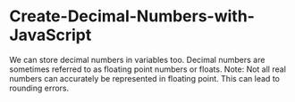 # Create-Decimal-Numbers-with-JavaScript


We can store decimal numbers in variables too.
Decimal numbers are sometimes referred to as floating point numbers or floats.
Note: Not all real numbers can accurately be represented in floating point.
This can lead to rounding errors.

